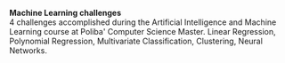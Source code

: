 **Machine Learning challenges** <br/> 
4 challenges accomplished during the Artificial Intelligence and Machine Learning course at Poliba' Computer Science Master. Linear Regression, Polynomial Regression, Multivariate Classification, Clustering, Neural Networks.

